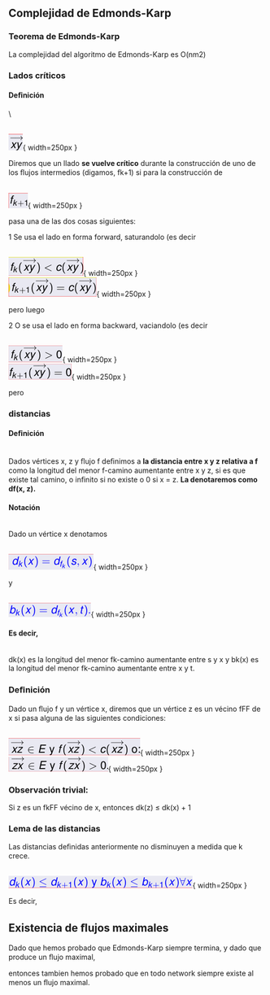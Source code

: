## Complejidad de Edmonds-Karp


### Teorema de Edmonds-Karp

La complejidad del algoritmo de Edmonds-Karp es O(nm2)


### Lados críticos


#### Deﬁnición
\

\
![6a](./imgs/09_EK2021complejidad_v2/6a.png){ width=250px }

Diremos que un llado
**se vuelve crítico**
durante la construcción de uno de los ﬂujos intermedios (digamos, fk+1) si para la construcción de

\
![6b](./imgs/09_EK2021complejidad_v2/6b.png){ width=250px }

pasa una de las dos cosas siguientes:

1 Se usa el lado en forma forward, saturandolo (es decir

\
![6c](./imgs/09_EK2021complejidad_v2/6c.png){ width=250px }
\
![6d](./imgs/09_EK2021complejidad_v2/6d.png){ width=250px }

pero luego

2 O se usa el lado en forma backward, vaciandolo (es decir

\
![6e](./imgs/09_EK2021complejidad_v2/6e.png){ width=250px }
\
![6f](./imgs/09_EK2021complejidad_v2/6f.png){ width=250px }

pero


### distancias


#### Deﬁnición
\
Dados vértices x, z y ﬂujo f deﬁnimos a
**la distancia entre x y z relativa a f**
como la longitud del menor f-camino aumentante entre x y z, si es que existe tal camino, o inﬁnito si no existe o 0 si x = z.
**La denotaremos como df(x, z).**


#### Notación
\
Dado un vértice x denotamos

\
![8a](./imgs/09_EK2021complejidad_v2/8a.png){ width=250px }

y

\
![8b](./imgs/09_EK2021complejidad_v2/8b.png){ width=250px }


#### Es decir,
\
 dk(x) es la longitud del menor fk-camino aumentante entre s y x y bk(x) es la longitud del menor fk-camino aumentante entre x y t.

### Deﬁnición
Dado un ﬂujo f y un vértice x, diremos que un vértice z es un vécino fFF de x si pasa alguna de las siguientes condiciones:

\
![10a](./imgs/09_EK2021complejidad_v2/10a.png){ width=250px }
\
![10b](./imgs/09_EK2021complejidad_v2/10b.png){ width=250px }


### Observación trivial:
Si z es un fkFF vécino de x, entonces dk(z)  $\leq$  dk(x) + 1


### Lema de las distancias
Las distancias deﬁnidas anteriormente no disminuyen a medida que k crece.

\
![13a](./imgs/09_EK2021complejidad_v2/13a.png){ width=250px }

Es decir,


## Existencia de ﬂujos maximales

Dado que hemos probado que Edmonds-Karp siempre termina, y dado que produce un ﬂujo maximal,

entonces tambien hemos probado que
en todo network siempre existe al menos un ﬂujo maximal.